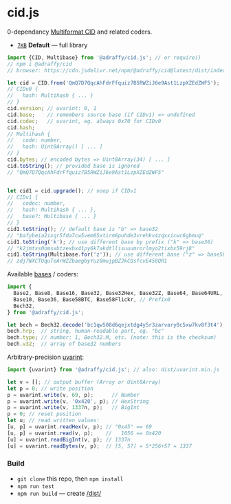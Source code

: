 # cid.js
0-dependancy [Multiformat CID](https://github.com/multiformats/cid/blob/master/README.md) and related coders.

* [`7KB`](./dist/index.min.js) **Default** — full library

```js
import {CID, Multibase} from '@adraffy/cid.js'; // or require()
// npm i @adraffy/cid
// browser: https://cdn.jsdelivr.net/npm/@adraffy/cid@latest/dist/index.min.js

let cid = CID.from('QmQ7D7QqcAhFdrFfquiz7B5RWZiJ6e9Ast1LzpXZEdZWF5');
// CIDv0 {
//   hash: Multihash { ... }
// }
cid.version; // uvarint: 0, 1
cid.base;    // remembers source base (if CIDv1) => undefined
cid.codec;   // uvarint, eg. always 0x70 for CIDv0
cid.hash;
// Multihash {
//   code: number,
//   hash: Uint8Array() [ ... ]
// }
cid.bytes; // encoded bytes => Uint8Array(34) [ ... ]
cid.toString(); // provided base is ignored
// "QmQ7D7QqcAhFdrFfquiz7B5RWZiJ6e9Ast1LzpXZEdZWF5"


let cid1 = cid.upgrade(); // noop if CIDv1
// CIDv1 {
//   codec: number,
//   hash: Multihash { ... },
//   base?: Multibase { ... }
// }
cid1.toString(); // default base is "b" => base32
// "bafybeia2ixqr5fda7cw5vem65xtirm6puhde3vrehkv4zqxxicwc6gbmuq"
cid1.toString('k'); // use different base by prefix ("k" => base36)
// "k2jmtxs0omsxbtzexbx41py6k7akdtllisuuumrorlmyo2tixbx59rj8"
cid1.toString(Multibase.for('z')); // use different base ("z" => base58btc)
// zdj7WXCTUquTeArWZZbaegbyYuz8mujpBZJkCQsfcvE458QR1
```

Available [bases](./src/bases.js#L60) / coders:
```js
import {
  Base2, Base8, Base16, Base32, Base32Hex, Base32Z, Base64, Base64URL, // RFC4648
  Base10, Base36, Base58BTC, Base58Flickr, // Prefix0
  Bech32,
} from '@adraffy/cid.js';

let bech = Bech32.decode('bc1qw508d6qejxtdg4y5r3zarvary0c5xw7kv8f3t4');
bech.hrp;  // string, human-readable part, eg. "bc"
bech.type; // number: 1, Bech32.M, etc. (note: this is the checksum)
bech.v32;  // array of base32 numbers
```

Arbitrary-precision [uvarint](./src/uvarint.js):
```js
import {uvarint} from '@adraffy/cid.js'; // also: dist/uvarint.min.js

let v = []; // output buffer (Array or Uint8Array)
let p = 0; // write position
p = uvarint.write(v, 69, p);      // Number
p = uvarint.write(v, '0x420', p); // HexString
p = uvarint.write(v, 1337n, p);   // BigInt
p = 0; // reset position
let u; // read written values:
[u, p] = uvarint.readHex(v, p); // "0x45" == 69
[u, p] = uvarint.read(v, p);    //   1056 == 0x420
[u] = uvarint.readBigInt(v, p); // 1337n
[u] = uvarint.readBytes(v, p);  // [5, 57] = 5*256+57 = 1337
```

### Build

* `git clone` this repo, then `npm install` 
* `npm run test`
* `npm run build` — create [/dist/](./dist/)
